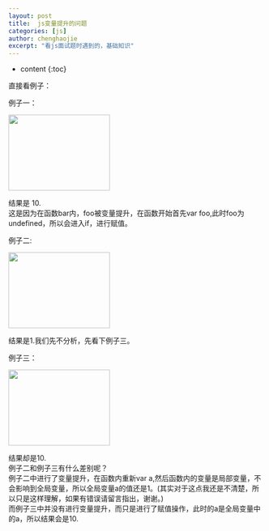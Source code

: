 ```yaml
---
layout: post
title:  js变量提升的问题
categories: [js]
author: chenghaojie
excerpt: "看js面试题时遇到的，基础知识"
---
```



* content
{:toc}


直接看例子：

例子一：

<img class="" title="变量提升" src="https://raw.githubusercontent.com/ichenghaojie/ichenghaojie.github.io/master/images/js- variables-improve-1.png" alt="" width="200" height="150" />

结果是 10.<br/>
这是因为在函数bar内，foo被变量提升，在函数开始首先var foo,此时foo为undefined，所以会进入if，进行赋值。

例子二:

<img class="" title="变量提升" src="https://raw.githubusercontent.com/ichenghaojie/ichenghaojie.github.io/master/images/js- variables-improve-2.png" alt="" width="200" height="150" />

结果是1.我们先不分析，先看下例子三。

例子三：

<img class="" title="变量提升" src="https://raw.githubusercontent.com/ichenghaojie/ichenghaojie.github.io/master/images/js- variables-improve-3.png" alt="" width="200" height="150" />

结果却是10.<br/>
例子二和例子三有什么差别呢？<br/>
例子二中进行了变量提升，在函数内重新var a,然后函数内的变量是局部变量，不会影响到全局变量，所以全局变量a的值还是1。(其实对于这点我还是不清楚，所以只是这样理解，如果有错误请留言指出，谢谢。)<br/>
而例子三中并没有进行变量提升，而只是进行了赋值操作，此时的a是全局变量中的a，所以结果会是10.